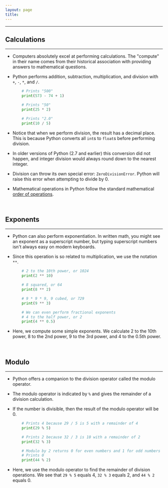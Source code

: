 ```yaml
---
layout: page
title:
---
```

***

## Calculations
***

- Computers absolutely excel at performing calculations. The "compute" in their name comes from their historical association with providing answers to mathematical questions.

- Python performs addition, subtraction, multiplication, and division with `+`, `-`, `*`, and `/`.

    ```python
        # Prints "500"
        print(573 - 74 + 1)

        # Prints "50"
        print(25 * 2)

        # Prints "2.0"
        print(10 / 5)
    ```

- Notice that when we perform division, the result has a decimal place. This is because Python converts all `int`s to `float`s before performing division.

- In older versions of Python (2.7 and earlier) this conversion did not happen, and integer division would always round down to the nearest integer.

- Division can throw its own special error: `ZeroDivisionError`. Python will raise this error when attempting to divide by 0.

- Mathematical operations in Python follow the standard mathematical [order of operations](https://en.wikipedia.org/wiki/Order_of_operations).

&nbsp;
## Exponents
***

- Python can also perform exponentiation. In written math, you might see an exponent as a superscript number, but typing superscript numbers isn't always easy on modern keyboards.

- Since this operation is so related to multiplication, we use the notation `**`.

    ```python
        # 2 to the 10th power, or 1024
        print(2 ** 10)

        # 8 squared, or 64
        print(8 ** 2)

        # 9 * 9 * 9, 9 cubed, or 729
        print(9 ** 3)

        # We can even perform fractional exponents
        # 4 to the half power, or 2
        print(4 ** 0.5)
    ```

- Here, we compute some simple exponents. We calculate 2 to the 10th power, 8 to the 2nd power, 9 to the 3rd power, and 4 to the 0.5th power.

&nbsp;
## Modulo
***

- Python offers a companion to the division operator called the modulo operator.

- The modulo operator is indicated by `%` and gives the remainder of a division calculation.

- If the number is divisible, then the result of the modulo operator will be 0.

    ```python
        # Prints 4 because 29 / 5 is 5 with a remainder of 4
        print(29 % 5)

        # Prints 2 because 32 / 3 is 10 with a remainder of 2
        print(32 % 3)

        # Modulo by 2 returns 0 for even numbers and 1 for odd numbers
        # Prints 0
        print(44 % 2)
    ```

- Here, we use the modulo operator to find the remainder of division operations. We see that `29 % 5` equals 4, `32 % 3` equals 2, and `44 % 2` equals 0.